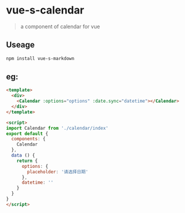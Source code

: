 # vue-s-calendar

> a component of calendar for vue

## Useage

```bash
npm install vue-s-markdown

```

## eg:

```html
<template>
  <div>
    <Calendar :options="options" :date.sync="datetime"></Calendar>
  </div>
</template>

<script>
import Calendar from './calendar/index'
export default {
  components: {
    Calendar
  },
  data () {
    return {
      options: {
        placeholder: '请选择日期'
      },
      datetime: ''
    }
  }
}
</script>
```
